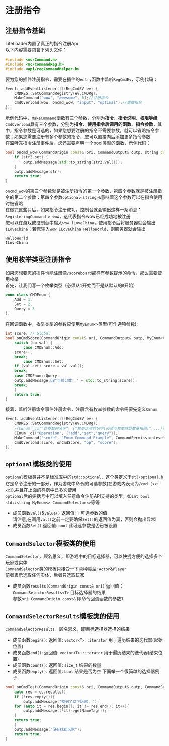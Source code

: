 # 注册指令
## 注册指令基础
LiteLoader内置了真正的指令注册Api  
以下内容需要包含下列头文件：  
```cpp
#include <mc/Command.h>
#include <mc/CommandReg.h>
#include <api/regCommandHelper.h>
```
要为您的插件注册指令，需要在插件的`entry`函数中监听`RegCmdEv`，示例代码：  
```cpp
Event::addEventListener([](RegCmdEV ev) {
    CMDREG::SetCommandRegistry(ev.CMDRg);
    MakeCommand("wow", "awesome", 0);//注册指令
    CmdOverload(wow, oncmd_wow, "input", "optinal");//重载指令
});
```
示例代码中，`MakeCommand`函数有三个参数，分别为**指令**、**指令说明**、**权限等级**  
`CmdOverload`具有三个参数，分别为**指令**、**使用指令后调用的函数**、**指令参数**，其中，指令参数是可选的，如果您想要注册的指令不需要参数，就可以省略指令参数；如果您需要注册有多个参数的指令，您可以直接向后添加更多指令参数  
在监听完指令注册事件后，您还需要声明一个bool类型的函数，示例代码：  
```cpp
bool oncmd_wow(CommandOrigin const& ori, CommandOutput& outp, string const& str, optional<int>& str2) {
    if (str2.set) {
        outp.addMessage(std::to_string(str2.val()));
    }
    outp.addMessage(str);
    return true;
}
```
`oncmd_wow`的第三个参数就是被注册指令的第一个参数，第四个参数就是被注册指令的第二个参数；第四个参数`optional<string>&`意味着这个参数可以在指令使用时被省略  
在做完这些只后，如果指令注册成功，控制台就会输出这样一条消息：`RegisteringCommand > wow`，这代表指令wow已经成功地被注册  
您可以在游戏或控制台中输入`wow ILoveChina`，使用指令后将服务器就会输出`ILoveChina`；若您输入`wow ILoveChina HelloWorld`，则服务器就会输出
```
HelloWorld
ILoveChina
```

## 使用枚举类型注册指令
如果您想要您的插件也能注册像`/scoreboard`那样有参数提示的命令，那么需要使用枚举  
首先，让我们写一个枚举类型（必须从`1`开始而不是从默认的`0`开始） 
```cpp
enum class CMDEnum {
    Add = 1,
    Set = 2,
    Query = 3
};
```
在回调函数中，枚举类型的参数应使用`MyEnum<>`类型(可作选项参数):
```cpp
int score; // Global
bool onCmdScore(CommandOrigin const& ori, CommandOutput& outp, MyEnum<CMDEnum>& op, optional<int>& val) {
    switch (op.val) {
        case CMDEnum::Add:
	score++;
	break;
        case CMDEnum::Set: 
	if (val.set) score = val.val();
	break;
	case CMDEnum::Query:
	outp.addMessage(u8"当前分数: " + std::to_string(score));
	break;
    }
    return true;
}
```
接着，监听注册命令事件注册命令，注册含有枚举参数的命令需要先定义`CEnum`  
```cpp
Event::addEventListener([](RegCmdEV ev) {
    CMDREG::SetCommandRegistry(ev.CMDRg);
    //CEnum _c1("此参数的名字", {"枚举选项的名字(必须与枚举成员数量相同)",...});
    CEnum _c1("Operation", {"add","set","query"});
    MakeCommand("score", "Enum Command Example", CommandPermissionLevel::Normal/*==0*/);
    CmdOverload(score, onCmdScore, "op", "score");
});
```

## `optional`模板类的使用
`optional`模板类并不是标准库中的`std::optional`，这个类定义于`stl/optional.h`  
它是命令注册的一部分，作为游戏中命令的可选参数(在游戏内表现为`/cmd [xx: xx]`),并且在上面的样例中已多次使用  
`optional`后的尖括号中可以填入任意命令注册API支持的类型，如`int bool std::string MyEnum<> CommandSelector<>`等等  
- 成员函数`val()`&`value()`
  返回值: `T` 可选参数的值  
  请注意,在调用`val()`之前一定要确保`Set()`的返回值为真，否则会抛出异常!
- 成员函数`Set()`
  返回值: `bool` 此可选参数是否已被设置
  
## `CommandSelector`模板类的使用
`CommandSelector`，顾名思义，即游戏中的目标选择器，可以快捷方便的选择多个玩家或实体  
`CommandSelector`类的模板只接受一下两种类型: `Actor`&`Player`  
前者表示选取任何实体，后者只选取玩家  
- 成员函数`results(CommandOrigin const& ori)`
  返回值：`CommandSelectorResults<T>` 目标选择器的结果   
  参数`ori`: `CommandOrigin const&` 即命令回调函数的参数1
  
## `CommandSelectorResults`模板类的使用
`CommandSelectorResults`，顾名思义，即目标选择器选择的结果  
- 成员函数`begin()`: 
  返回值: `vector<T>::iterator` 用于遍历结果的迭代器(起始位置)
- 成员函数`end()`: 
  返回值: `vector<T>::iterator` 用于遍历结果的迭代器(结束位置)
- 成员函数`count()`:
  返回值: `size_t` 结果的数量
- 成员函数`empty()`:
  返回值: `bool` 结果是否为空
下面举一个很简单的选择器例子: 
```cpp
bool onCmdTest(CommandOrigin const& ori, CommandOutput& outp, CommandSelector<Player>& cs) {
    auto res = cs.results();
    if (!res.empty()){
        outp.addMessage("找到了以下玩家: ");
	for (auto it = res.begin(); it != res.end(); it++){
	    outp.addMessage((*it)->getNameTag());
	}
	return true;
    }
    outp.addMessage("没有找到玩家");
    return true;
}
```
